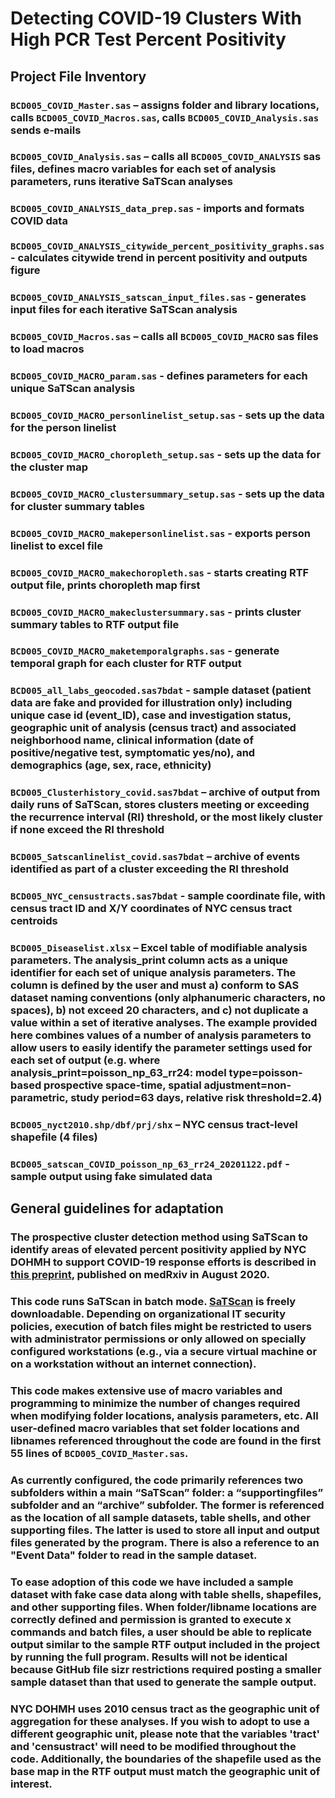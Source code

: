 # Detecting COVID-19 Clusters With High PCR Test Percent Positivity

## Project File Inventory

### `BCD005_COVID_Master.sas` – assigns folder and library locations, calls `BCD005_COVID_Macros.sas`, calls `BCD005_COVID_Analysis.sas` sends e-mails

### `BCD005_COVID_Analysis.sas` – calls all `BCD005_COVID_ANALYSIS` sas files, defines macro variables for each set of analysis parameters, runs iterative SaTScan analyses

### `BCD005_COVID_ANALYSIS_data_prep.sas` - imports and formats COVID data

### `BCD005_COVID_ANALYSIS_citywide_percent_positivity_graphs.sas` - calculates citywide trend in percent positivity and outputs figure

### `BCD005_COVID_ANALYSIS_satscan_input_files.sas` - generates input files for each iterative SaTScan analysis

### `BCD005_COVID_Macros.sas` – calls all `BCD005_COVID_MACRO` sas files to load macros

### `BCD005_COVID_MACRO_param.sas` - defines parameters for each unique SaTScan analysis

### `BCD005_COVID_MACRO_personlinelist_setup.sas` - sets up the data for the person linelist

### `BCD005_COVID_MACRO_choropleth_setup.sas` - sets up the data for the cluster map

### `BCD005_COVID_MACRO_clustersummary_setup.sas` - sets up the data for cluster summary tables

### `BCD005_COVID_MACRO_makepersonlinelist.sas` - exports person linelist to excel file

### `BCD005_COVID_MACRO_makechoropleth.sas` - starts creating RTF output file, prints choropleth map first

### `BCD005_COVID_MACRO_makeclustersummary.sas` - prints cluster summary tables to RTF output file

### `BCD005_COVID_MACRO_maketemporalgraphs.sas` - generate temporal graph for each cluster for RTF output

### `BCD005_all_labs_geocoded.sas7bdat` - sample dataset (patient data are fake and provided for illustration only) including unique case id (event_ID), case and investigation status, geographic unit of analysis (census tract) and associated neighborhood name, clinical information (date of positive/negative test, symptomatic yes/no), and demographics (age, sex, race, ethnicity)

### `BCD005_Clusterhistory_covid.sas7bdat` – archive of output from daily runs of SaTScan, stores clusters meeting or exceeding the recurrence interval (RI) threshold, or the most likely cluster if none exceed the RI threshold

### `BCD005_Satscanlinelist_covid.sas7bdat` – archive of events identified as part of a cluster exceeding the RI threshold

### `BCD005_NYC_censustracts.sas7bdat` - sample coordinate file, with census tract ID and X/Y coordinates of NYC census tract centroids

### `BCD005_Diseaselist.xlsx` – Excel table of modifiable analysis parameters. The analysis_print column acts as a unique identifier for each set of unique analysis parameters. The column is defined by the user and must a) conform to SAS dataset naming conventions (only alphanumeric characters, no spaces), b) not exceed 20 characters, and c) not duplicate a value within a set of iterative analyses. The example provided here combines values of a number of analysis parameters to allow users to easily identify the parameter settings used for each set of output (e.g. where analysis_print=poisson_np_63_rr24: model type=poisson-based prospective space-time, spatial adjustment=non-parametric, study period=63 days, relative risk threshold=2.4)

### `BCD005_nyct2010.shp/dbf/prj/shx` – NYC census tract-level shapefile (4 files)

### `BCD005_satscan_COVID_poisson_np_63_rr24_20201122.pdf` - sample output using fake simulated data


## General guidelines for adaptation

### The prospective cluster detection method using SaTScan to identify areas of elevated percent positivity applied by NYC DOHMH to support COVID-19 response efforts is described in [this preprint](https://www.medrxiv.org/content/10.1101/2020.07.18.20156901v2), published on medRxiv in August 2020.

### This code runs SaTScan in batch mode. [SaTScan](https://www.satscan.org) is freely downloadable. Depending on organizational IT security policies, execution of batch files might be restricted to users with administrator permissions or only allowed on specially configured workstations (e.g., via a secure virtual machine or on a workstation without an internet connection).

### This code makes extensive use of macro variables and programming to minimize the number of changes required when modifying folder locations, analysis parameters, etc. All user-defined macro variables that set folder locations and libnames referenced throughout the code are found in the first 55 lines of `BCD005_COVID_Master.sas`.

### As currently configured, the code primarily references two subfolders within a main “SaTScan” folder: a “supportingfiles” subfolder and an “archive” subfolder. The former is referenced as the location of all sample datasets, table shells, and other supporting files. The latter is used to store all input and output files generated by the program. There is also a reference to an "Event Data" folder to read in the sample dataset.

### To ease adoption of this code we have included a sample dataset with fake case data along with table shells, shapefiles, and other supporting files. When folder/libname locations are correctly defined and permission is granted to execute x commands and batch files, a user should be able to replicate output similar to the sample RTF output included in the project by running the full program. Results will not be identical because GitHub file sizr restrictions required posting a smaller sample dataset than that used to generate the sample output.

### NYC DOHMH uses 2010 census tract as the geographic unit of aggregation for these analyses. If you wish to adopt to use a different geographic unit, please note that the variables 'tract' and 'censustract' will need to be modified throughout the code. Additionally, the boundaries of the shapefile used as the base map in the RTF output must match the geographic unit of interest.
